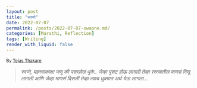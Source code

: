 ```yaml
---
layout: post
title: "स्वप्ने"
date: 2022-07-07
permalink: /posts/2022-07-07-swapne.md/
categories: [Marathi, Reflection]
tags: [Writing]
render_with_liquid: false
---
```

<sub>By [Tejas Thakare](https://tejascthakare.github.io/)</sub>

>*स्वप्ने, महत्त्वाकांक्षा जणू की पसरलेलं धुके.. जेव्हा पुसट होऊ लागली तेव्हा रस्त्यातील माणसं दिसू लागली आणि जेव्हा माणसं दिसली तेव्हा त्याच धुक्यात अर्थ येऊ लागला...*
